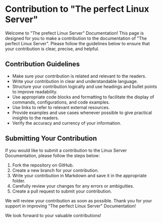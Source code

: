 # Contribution to "The perfect Linux Server"

Welcome to "The prefect Linux Server" Documentation! This page is designed for you to make a contribution to the documentation of "The perfect Linux Server". Please follow the guidelines below to ensure that your contribution is clear, precise, and helpful.

## Contribution Guidelines

- Make sure your contribution is related and relevant to the readers.
- Write your contribution in clear and understandable language.
- Structure your contribution logically and use headings and bullet points to improve readability.
- Use appropriate code blocks and formatting to facilitate the display of commands, configurations, and code examples.
- Use links to refer to relevant external resources.
- Provide examples and use cases whenever possible to give practical insights to the readers.
- Verify the accuracy and currency of your information.

## Submitting Your Contribution

If you would like to submit a contribution to the Linux Server Documentation, please follow the steps below:

1. Fork the repository on GitHub.
2. Create a new branch for your contribution.
3. Write your contribution in Markdown and save it in the appropriate folder.
4. Carefully review your changes for any errors or ambiguities.
5. Create a pull request to submit your contribution.

We will review your contribution as soon as possible. Thank you for your support in improving "The perfect Linux Server" Documentation!

We look forward to your valuable contributions!
